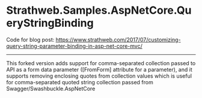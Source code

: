 # Strathweb.Samples.AspNetCore.QueryStringBinding

Code for blog post: https://www.strathweb.com/2017/07/customizing-query-string-parameter-binding-in-asp-net-core-mvc/

---
This forked version adds support for comma-separated collection passed to API as a form data parameter ([FromForm] attribute for a parameter), and it supports removing enclosing quotes from collection values which is useful for comma-separated quoted string collection passed from Swagger/Swashbuckle.AspNetCore